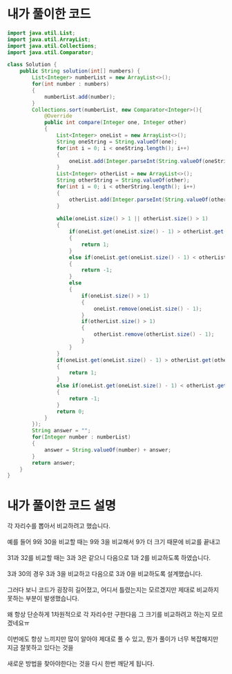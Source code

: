 # 내가 풀이한 코드

```java
import java.util.List;
import java.util.ArrayList;
import java.util.Collections;
import java.util.Comparator;

class Solution {
    public String solution(int[] numbers) {
        List<Integer> numberList = new ArrayList<>();
        for(int number : numbers)
        {
            numberList.add(number);
        }
        Collections.sort(numberList, new Comparator<Integer>(){
            @Override
            public int compare(Integer one, Integer other)
            {
                List<Integer> oneList = new ArrayList<>();
                String oneString = String.valueOf(one);
                for(int i = 0; i < oneString.length(); i++)
                {
                    oneList.add(Integer.parseInt(String.valueOf(oneString.charAt(i))));
                }
                List<Integer> otherList = new ArrayList<>();
                String otherString = String.valueOf(other);
                for(int i = 0; i < otherString.length(); i++)
                {
                    otherList.add(Integer.parseInt(String.valueOf(otherString.charAt(i))));
                }
               
                while(oneList.size() > 1 || otherList.size() > 1)
                {
                    if(oneList.get(oneList.size() - 1) > otherList.get(otherList.size() - 1))
                    {
                        return 1;
                    }
                    else if(oneList.get(oneList.size() - 1) < otherList.get(otherList.size() - 1))
                    {
                        return -1;
                    }
                    else
                    {
                        if(oneList.size() > 1)
                        {
                            oneList.remove(oneList.size() - 1);
                        }
                        if(otherList.size() > 1)
                        {
                            otherList.remove(otherList.size() - 1);
                        }
                    }
                }
                if(oneList.get(oneList.size() - 1) > otherList.get(otherList.size() - 1))
                {
                    return 1;
                }
                else if(oneList.get(oneList.size() - 1) < otherList.get(otherList.size() - 1))
                {
                    return -1;
                }
                return 0;
            }
        });
        String answer = "";
        for(Integer number : numberList)
        {
            answer = String.valueOf(number) + answer;
        }
        return answer;
    }
}
```
# 내가 풀이한 코드 설명

각 자리수를 뽑아서 비교하려고 했습니다.<br><br>
예를 들어 9와 30을 비교할 때는 9와 3을 비교해서 9가 더 크기 때문에 비교를 끝내고<br><br>
31과 32를 비교할 때는 3과 3은 같으니 다음으로 1과 2를 비교하도록 하였습니다.<br><br>
3과 30의 경우 3과 3을 비교하고 다음으로 3과 0을 비교하도록 설계했습니다.<br><br>
그러다 보니 코드가 굉장히 길어졌고, 어디서 틀렸는지는 모르겠지만 제대로 비교하지 못하는 부분이 발생했습니다.<br><br>
왜 항상 단순하게 1차원적으로 각 자리수만 구한다음 그 크기를 비교하려고 하는지 모르겠네요ㅠ<br><br>
이번에도 항상 느끼지만 많이 알아야 제대로 풀 수 있고, 뭔가 풀이가 너무 복잡해지만 지금 잘못하고 있다는 것을<br><br>
새로운 방법을 찾아야한다는 것을 다시 한번 깨닫게 됩니다.
